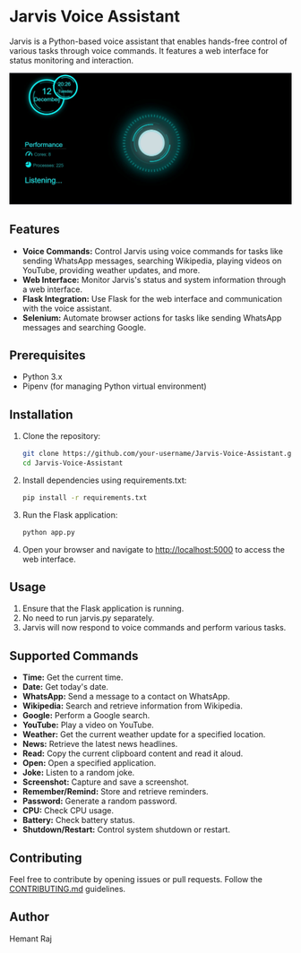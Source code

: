 # Jarvis Voice Assistant

Jarvis is a Python-based voice assistant that enables hands-free control of various tasks through voice commands. It features a web interface for status monitoring and interaction.

![Jarvis Frontend Image](jarvis_frontend.jpg)

## Features

- **Voice Commands:** Control Jarvis using voice commands for tasks like sending WhatsApp messages, searching Wikipedia, playing videos on YouTube, providing weather updates, and more.
- **Web Interface:** Monitor Jarvis's status and system information through a web interface.
- **Flask Integration:** Use Flask for the web interface and communication with the voice assistant.
- **Selenium:** Automate browser actions for tasks like sending WhatsApp messages and searching Google.

## Prerequisites

- Python 3.x
- Pipenv (for managing Python virtual environment)

## Installation

1. Clone the repository:

    ```bash
    git clone https://github.com/your-username/Jarvis-Voice-Assistant.git
    cd Jarvis-Voice-Assistant
    ```

2. Install dependencies using requirements.txt:

    ```bash
    pip install -r requirements.txt
    ```

3. Run the Flask application:

    ```bash
    python app.py
    ```

4. Open your browser and navigate to [http://localhost:5000](http://localhost:5000) to access the web interface.

## Usage

1. Ensure that the Flask application is running.
2. No need to run jarvis.py separately.
3. Jarvis will now respond to voice commands and perform various tasks.

## Supported Commands

- **Time:** Get the current time.
- **Date:** Get today's date.
- **WhatsApp:** Send a message to a contact on WhatsApp.
- **Wikipedia:** Search and retrieve information from Wikipedia.
- **Google:** Perform a Google search.
- **YouTube:** Play a video on YouTube.
- **Weather:** Get the current weather update for a specified location.
- **News:** Retrieve the latest news headlines.
- **Read:** Copy the current clipboard content and read it aloud.
- **Open:** Open a specified application.
- **Joke:** Listen to a random joke.
- **Screenshot:** Capture and save a screenshot.
- **Remember/Remind:** Store and retrieve reminders.
- **Password:** Generate a random password.
- **CPU:** Check CPU usage.
- **Battery:** Check battery status.
- **Shutdown/Restart:** Control system shutdown or restart.

## Contributing

Feel free to contribute by opening issues or pull requests. Follow the [CONTRIBUTING.md](CONTRIBUTING.md) guidelines.

## Author

Hemant Raj
